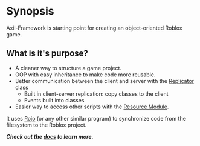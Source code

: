 # Synopsis

Axil-Framework is starting point for creating an object-oriented Roblox game.

## What is it's purpose?
- A cleaner way to structure a game project.
- OOP with easy inheritance to make code more reusable.
- Better communication between the client and server with the [Replicator](Classes/Replicator) class
  - Built in client-server replication: copy classes to the client
  - Events built into classes
- Easier way to access other scripts with the [Resource Module](Modules/ResourceModule).

It uses [Rojo](https://rojo.space) (or any other similar program) to synchronize code from the filesystem to the Roblox project.

***Check out the [docs](docs/Index) to learn more.***